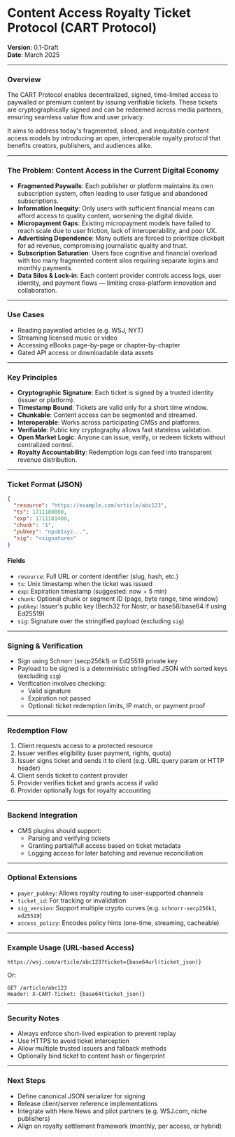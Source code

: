 # Content Access Royalty Ticket Protocol (CART Protocol)

**Version**: 0.1-Draft\
**Date**: March 2025

---

### Overview

The CART Protocol enables decentralized, signed, time-limited access to paywalled or premium content by issuing verifiable tickets. These tickets are cryptographically signed and can be redeemed across media partners, ensuring seamless value flow and user privacy.

It aims to address today's fragmented, siloed, and inequitable content access models by introducing an open, interoperable royalty protocol that benefits creators, publishers, and audiences alike.

---

### The Problem: Content Access in the Current Digital Economy

- **Fragmented Paywalls**: Each publisher or platform maintains its own subscription system, often leading to user fatigue and abandoned subscriptions.
- **Information Inequity**: Only users with sufficient financial means can afford access to quality content, worsening the digital divide.
- **Micropayment Gaps**: Existing micropayment models have failed to reach scale due to user friction, lack of interoperability, and poor UX.
- **Advertising Dependence**: Many outlets are forced to prioritize clickbait for ad revenue, compromising journalistic quality and trust.
- **Subscription Saturation**: Users face cognitive and financial overload with too many fragmented content silos requiring separate logins and monthly payments.
- **Data Silos & Lock-in**: Each content provider controls access logs, user identity, and payment flows — limiting cross-platform innovation and collaboration.

---

### Use Cases

- Reading paywalled articles (e.g. WSJ, NYT)
- Streaming licensed music or video
- Accessing eBooks page-by-page or chapter-by-chapter
- Gated API access or downloadable data assets

---

### Key Principles

- **Cryptographic Signature**: Each ticket is signed by a trusted identity (issuer or platform).
- **Timestamp Bound**: Tickets are valid only for a short time window.
- **Chunkable**: Content access can be segmented and streamed.
- **Interoperable**: Works across participating CMSs and platforms.
- **Verifiable**: Public key cryptography allows fast stateless validation.
- **Open Market Logic**: Anyone can issue, verify, or redeem tickets without centralized control.
- **Royalty Accountability**: Redemption logs can feed into transparent revenue distribution.

---

### Ticket Format (JSON)

```json
{
  "resource": "https://example.com/article/abc123",
  "ts": 1711180800,
  "exp": 1711181400,
  "chunk": "1",
  "pubkey": "npub1xyz...",
  "sig": "<signature>"
}
```

#### Fields

- `resource`: Full URL or content identifier (slug, hash, etc.)
- `ts`: Unix timestamp when the ticket was issued
- `exp`: Expiration timestamp (suggested: now + 5 min)
- `chunk`: Optional chunk or segment ID (page, byte range, time window)
- `pubkey`: Issuer's public key (Bech32 for Nostr, or base58/base64 if using Ed25519)
- `sig`: Signature over the stringified payload (excluding `sig`)

---

### Signing & Verification

- Sign using Schnorr (secp256k1) or Ed25519 private key
- Payload to be signed is a deterministic stringified JSON with sorted keys (excluding `sig`)
- Verification involves checking:
  - Valid signature
  - Expiration not passed
  - Optional: ticket redemption limits, IP match, or payment proof

---

### Redemption Flow

1. Client requests access to a protected resource
2. Issuer verifies eligibility (user payment, rights, quota)
3. Issuer signs ticket and sends it to client (e.g. URL query param or HTTP header)
4. Client sends ticket to content provider
5. Provider verifies ticket and grants access if valid
6. Provider optionally logs for royalty accounting

---

### Backend Integration

- CMS plugins should support:
  - Parsing and verifying tickets
  - Granting partial/full access based on ticket metadata
  - Logging access for later batching and revenue reconciliation

---

### Optional Extensions

- `payer_pubkey`: Allows royalty routing to user-supported channels
- `ticket_id`: For tracking or invalidation
- `sig_version`: Support multiple crypto curves (e.g. `schnorr-secp256k1`, `ed25519`)
- `access_policy`: Encodes policy hints (one-time, streaming, cacheable)

---

### Example Usage (URL-based Access)

```
https://wsj.com/article/abc123?ticket={base64url(ticket_json)}
```

Or:

```
GET /article/abc123
Header: X-CART-Ticket: {base64(ticket_json)}
```

---

### Security Notes

- Always enforce short-lived expiration to prevent replay
- Use HTTPS to avoid ticket interception
- Allow multiple trusted issuers and fallback methods
- Optionally bind ticket to content hash or fingerprint

---

### Next Steps

- Define canonical JSON serializer for signing
- Release client/server reference implementations
- Integrate with Here.News and pilot partners (e.g. WSJ.com, niche publishers)
- Align on royalty settlement framework (monthly, per access, or hybrid)

